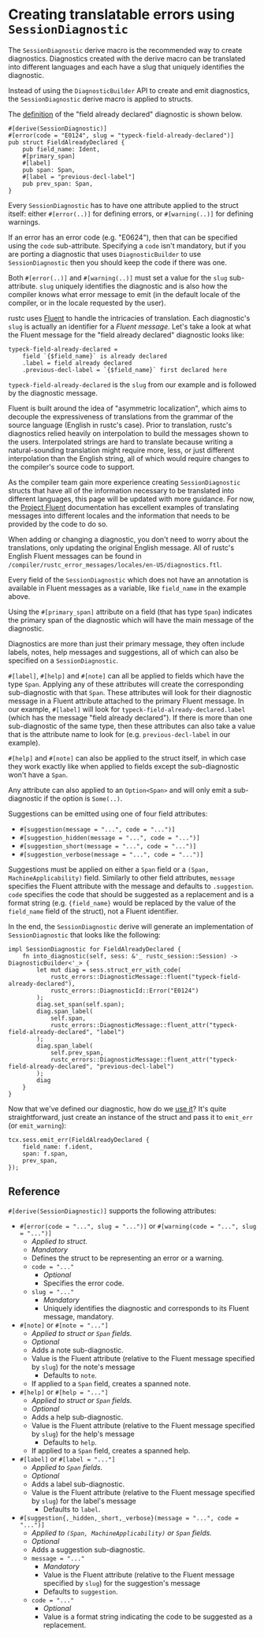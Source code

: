 # Creating translatable errors using `SessionDiagnostic`
The `SessionDiagnostic` derive macro is the recommended way to create
diagnostics. Diagnostics created with the derive macro can be translated into
different languages and each have a slug that uniquely identifies the
diagnostic.

Instead of using the `DiagnosticBuilder` API to create and emit diagnostics,
the `SessionDiagnostic` derive macro is applied to structs.

The [definition]() of the "field already declared" diagnostic is shown below.

```rust,ignore
#[derive(SessionDiagnostic)]
#[error(code = "E0124", slug = "typeck-field-already-declared")]
pub struct FieldAlreadyDeclared {
    pub field_name: Ident,
    #[primary_span]
    #[label]
    pub span: Span,
    #[label = "previous-decl-label"]
    pub prev_span: Span,
}
```

Every `SessionDiagnostic` has to have one attribute applied to the struct
itself: either `#[error(..)]` for defining errors, or `#[warning(..)]` for
defining warnings.

If an error has an error code (e.g. "E0624"), then that can be specified using
the `code` sub-attribute. Specifying a `code` isn't mandatory, but if you are
porting a diagnostic that uses `DiagnosticBuilder` to use `SessionDiagnostic`
then you should keep the code if there was one.

Both `#[error(..)]` and `#[warning(..)]` must set a value for the `slug`
sub-attribute. `slug` uniquely identifies the diagnostic and is also how the
compiler knows what error message to emit (in the default locale of the
compiler, or in the locale requested by the user).

rustc uses [Fluent](https://projectfluent.org) to handle the intricacies of
translation. Each diagnostic's `slug` is actually an identifier for a *Fluent
message*. Let's take a look at what the Fluent message for the "field already
declared" diagnostic looks like:

```fluent
typeck-field-already-declared =
    field `{$field_name}` is already declared
    .label = field already declared
    .previous-decl-label = `{$field_name}` first declared here
```

`typeck-field-already-declared` is the `slug` from our example and is followed
by the diagnostic message.

Fluent is built around the idea of "asymmetric localization", which aims to
decouple the expressiveness of translations from the grammar of the source
language (English in rustc's case). Prior to translation, rustc's diagnostics
relied heavily on interpolation to build the messages shown to the users.
Interpolated strings are hard to translate because writing a natural-sounding
translation might require more, less, or just different interpolation than the
English string, all of which would require changes to the compiler's source
code to support.

As the compiler team gain more experience creating `SessionDiagnostic` structs
that have all of the information necessary to be translated into different
languages, this page will be updated with more guidance. For now, the [Project
Fluent](https://projectfluent.org) documentation has excellent examples of
translating messages into different locales and the information that needs to
be provided by the code to do so.

When adding or changing a diagnostic, you don't need to worry about the
translations, only updating the original English message. All of rustc's
English Fluent messages can be found in
`/compiler/rustc_error_messages/locales/en-US/diagnostics.ftl`.

Every field of the `SessionDiagnostic` which does not have an annotation is
available in Fluent messages as a variable, like `field_name` in the example
above.

Using the `#[primary_span]` attribute on a field (that has type `Span`)
indicates the primary span of the diagnostic which will have the main message
of the diagnostic.

Diagnostics are more than just their primary message, they often include
labels, notes, help messages and suggestions, all of which can also be
specified on a `SessionDiagnostic`.

`#[label]`, `#[help]` and `#[note]` can all be applied to fields which have the
type `Span`. Applying any of these attributes will create the corresponding
sub-diagnostic with that `Span`. These attributes will look for their
diagnostic message in a Fluent attribute attached to the primary Fluent
message. In our example, `#[label]` will look for
`typeck-field-already-declared.label` (which has the message "field already
declared"). If there is more than one sub-diagnostic of the same type, then
these attributes can also take a value that is the attribute name to look for
(e.g. `previous-decl-label` in our example).

`#[help]` and `#[note]` can also be applied to the struct itself, in which case
they work exactly like when applied to fields except the sub-diagnostic won't
have a `Span`.

Any attribute can also applied to an `Option<Span>` and will only emit a
sub-diagnostic if the option is `Some(..)`.

Suggestions can be emitted using one of four field attributes:

- `#[suggestion(message = "...", code = "...")]`
- `#[suggestion_hidden(message = "...", code = "...")]`
- `#[suggestion_short(message = "...", code = "...")]`
- `#[suggestion_verbose(message = "...", code = "...")]`

Suggestions must be applied on either a `Span` field or a
`(Span, MachineApplicability)` field. Similarly to other field attributes,
`message` specifies the Fluent attribute with the message and defaults to
`.suggestion`. `code` specifies the code that should be suggested as a
replacement and is a format string (e.g. `{field_name}` would be replaced by
the value of the `field_name` field of the struct), not a Fluent identifier.

In the end, the `SessionDiagnostic` derive will generate an implementation of
`SessionDiagnostic` that looks like the following:

```rust,ignore
impl SessionDiagnostic for FieldAlreadyDeclared {
    fn into_diagnostic(self, sess: &'_ rustc_session::Session) -> DiagnosticBuilder<'_> {
        let mut diag = sess.struct_err_with_code(
            rustc_errors::DiagnosticMessage::fluent("typeck-field-already-declared"),
            rustc_errors::DiagnosticId::Error("E0124")
        );
        diag.set_span(self.span);
        diag.span_label(
            self.span,
            rustc_errors::DiagnosticMessage::fluent_attr("typeck-field-already-declared", "label")
        );
        diag.span_label(
            self.prev_span,
            rustc_errors::DiagnosticMessage::fluent_attr("typeck-field-already-declared", "previous-decl-label")
        );
        diag
    }
}
```

Now that we've defined our diagnostic, how do we [use it]()? It's quite
straightforward, just create an instance of the struct and pass it to
`emit_err` (or `emit_warning`):

```rust,ignore
tcx.sess.emit_err(FieldAlreadyDeclared {
    field_name: f.ident,
    span: f.span,
    prev_span,
});
```

## Reference
`#[derive(SessionDiagnostic)]` supports the following attributes:

- `#[error(code = "...", slug = "...")]` or `#[warning(code = "...", slug = "...")]`
  - _Applied to struct._
  - _Mandatory_
  - Defines the struct to be representing an error or a warning.
  - `code = "..."`
    - _Optional_
    - Specifies the error code.
  - `slug = "..."`
    - _Mandatory_
    - Uniquely identifies the diagnostic and corresponds to its Fluent message,
      mandatory.
- `#[note]` or `#[note = "..."]`
  - _Applied to struct or `Span` fields._
  - _Optional_
  - Adds a note sub-diagnostic.
  - Value is the Fluent attribute (relative to the Fluent message specified by
    `slug`) for the note's message
    - Defaults to `note`.
  - If applied to a `Span` field, creates a spanned note.
- `#[help]` or `#[help = "..."]`
  - _Applied to struct or `Span` fields._
  - _Optional_
  - Adds a help sub-diagnostic.
  - Value is the Fluent attribute (relative to the Fluent message specified by
    `slug`) for the help's message
    - Defaults to `help`.
  - If applied to a `Span` field, creates a spanned help.
- `#[label]` or `#[label = "..."]`
  - _Applied to `Span` fields._
  - _Optional_
  - Adds a label sub-diagnostic.
  - Value is the Fluent attribute (relative to the Fluent message specified by
    `slug`) for the label's message
    - Defaults to `label`.
- `#[suggestion{,_hidden,_short,_verbose}(message = "...", code = "...")]`
  - _Applied to `(Span, MachineApplicability)` or `Span` fields._
  - _Optional_
  - Adds a suggestion sub-diagnostic.
  - `message = "..."`
    - _Mandatory_
    - Value is the Fluent attribute (relative to the Fluent message specified
      by `slug`) for the suggestion's message
    - Defaults to `suggestion`.
  - `code = "..."`
    - _Optional_
    - Value is a format string indicating the code to be suggested as a
      replacement.
